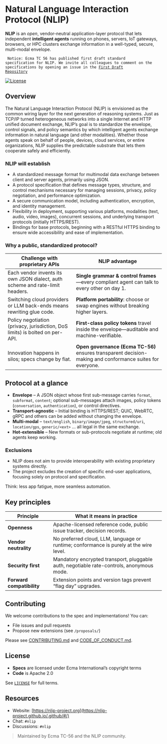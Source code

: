 # Natural Language Interaction Protocol (NLIP)

**NLIP** is an *open*, vendor-neutral application-layer protocol that lets independent **intelligent agents** running on phones, servers, IoT gateways, browsers, or HPC clusters exchange information in a well-typed, secure, multi-modal envelope. 

<code> Notice: Ecma TC 56 has published first draft standard specification for NLIP. We invite all colleagues to comment on the specifications by opening an issue in the [First Draft Repository](https://github.com/nlip-project/ecma_draft1) </code>

[![License](https://img.shields.io/badge/License-Apache--2.0-blue)](./LICENSE)

## Overview

The Natural Language Interaction Protocol (NLIP) is envisioned as the common wiring layer for the next generation of reasoning systems. Just as TCP/IP turned heterogeneous networks into a single Internet and HTTP unified document exchange, NLIP’s goal is to standardize the envelope, control signals, and policy semantics by which intelligent agents exchange information in natural language (and other modalities). Whether those agents speak on behalf of people, devices, cloud services, or entire organizations, NLIP supplies the predictable substrate that lets them cooperate safely and efficiently.

### NLIP will establish
- A standardized message format for multimodal data exchange between client and server agents, primarily using JSON.
- A protocol specification that defines message types, structure, and control mechanisms necessary for managing sessions, privacy, policy negotiation, and performance optimization.
- A secure communication model, including authentication, encryption, and identity management.
- Flexibility in deployment, supporting various platforms, modalities (text, audio, video, images), concurrent sessions, and underlying transport protocols (initially HTTPS/REST).
- Bindings for base protocols, beginning with a RESTful HTTPS binding to ensure wide accessibility and ease of implementation.

### Why a public, standardized protocol?

| Challenge with proprietary APIs | NLIP advantage |
|---------------------------------|----------------|
| Each vendor invents its own JSON dialect, auth scheme and rate-limit headers. | **Single grammar & control frames**—every compliant agent can talk to every other on day 1. |
| Switching cloud providers or LLM back-ends means rewriting glue code. | **Platform portability**: choose or swap engines without breaking higher layers. |
| Policy negotiation (privacy, jurisdiction, DoS limits) is bolted on per-API. | **First-class policy tokens** travel inside the envelope—auditable and machine-verifiable. |
| Innovation happens in silos; specs change by fiat. | **Open governance (Ecma TC-56)** ensures transparent decision-making and conformance suites for everyone. |

## Protocol at a glance

* **Envelope** – A JSON object whose first sub-message carries `format`, `subformat`, `content`; optional sub-messages attach images, policy tokens (`conversation`, `authentication`), or control directives.
* **Transport-agnostic** – Initial binding is HTTPS/REST; QUIC, WebRTC, gRPC and others can be added without changing the envelope.
* **Multi-modal** – `text/english`, `binary/image/jpeg`, `structured/uri`, `location/gps`, `generic/<ext>` … all legal in the same exchange.
* **Hot-extensible** – New formats or sub-protocols negotiate at runtime; old agents keep working.

### Exclusions
- NLIP does not aim to provide interoperability with existing proprietary systems directly.
- The project excludes the creation of specific end-user applications, focusing solely on protocol and specification.

Think: less app fatigue, more seamless automation.

## Key principles

| Principle | What it means in practice |
|-----------|---------------------------|
| **Openness** | Apache-licensed reference code, public issue tracker, decision records. |
| **Vendor neutrality** | No preferred cloud, LLM, language or runtime; conformance is purely at the wire level. |
| **Security first** | Mandatory encrypted transport, pluggable auth, negotiable rate-controls, anonymous mode. |
| **Forward compatibility** | Extension points and version tags prevent “flag day” upgrades. |

## Contributing

We welcome contributions to the spec and implementations! You can:

- File issues and pull requests
- Propose new extensions (see `/proposals/`)

Please see [CONTRIBUTING.md](CONTRIBUTING.md) and [CODE_OF_CONDUCT.md](CODE_OF_CONDUCT.md).

## License

- **Specs** are licensed under Ecma International’s copyright terms
- **Code** is Apache 2.0

See [`LICENSE`](LICENSE) for full terms.

## Resources

- Website: [https://nlip-project.org](https://nlip-project.github.io/.github/#/)
- Chat: `#nlip`
- Discussions: `#nlip`

> Maintained by Ecma TC-56 and the NLIP community.
